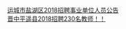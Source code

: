   
[运城市盐湖区2018招聘事业单位人员公告](http://www.dianyue.me/archives/880/ptlotgd4fojvmkwc/)  
[晋中平遥县2018招聘230名教师！！](http://www.dianyue.me/archives/957/j3qxsvroeszlo3j0/)